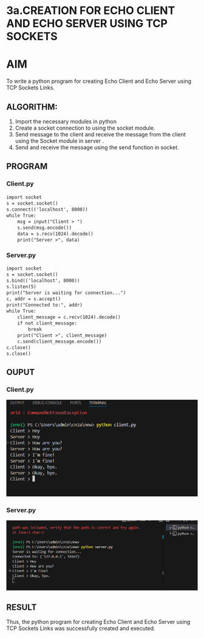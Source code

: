 # 3a.CREATION FOR ECHO CLIENT AND ECHO SERVER USING TCP SOCKETS
# AIM
To write a python program for creating Echo Client and Echo Server using TCP
Sockets Links.
## ALGORITHM:
1. Import the necessary modules in python
2. Create a socket connection to using the socket module.
3. Send message to the client and receive the message from the client using the Socket module in
 server .
4. Send and receive the message using the send function in socket.
## PROGRAM
### Client.py
```
import socket
s = socket.socket()
s.connect(('localhost', 8000))
while True:
    msg = input("Client > ")
    s.send(msg.encode())
    data = s.recv(1024).decode()
    print("Server >", data)

```
### Server.py
```
import socket
s = socket.socket()
s.bind(('localhost', 8000))
s.listen(5)
print("Server is waiting for connection...")
c, addr = s.accept()
print("Connected to:", addr)
while True:
    client_message = c.recv(1024).decode()
    if not client_message:
        break
    print("Client >", client_message)
    c.send(client_message.encode())
c.close()
s.close()
```
## OUPUT
### Client.py
![alt text](<Screenshot 2025-10-28 022735.png>)
### Server.py
![alt text](<Screenshot 2025-10-28 022744.png>)
## RESULT
Thus, the python program for creating Echo Client and Echo Server using TCP Sockets Links 
was successfully created and executed.
